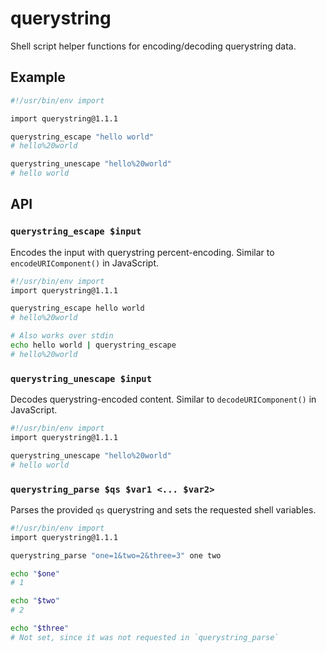 # querystring

Shell script helper functions for encoding/decoding querystring data.


## Example

```bash
#!/usr/bin/env import

import querystring@1.1.1

querystring_escape "hello world"
# hello%20world

querystring_unescape "hello%20world"
# hello world
```


## API

### `querystring_escape $input`

Encodes the input with querystring percent-encoding.
Similar to `encodeURIComponent()` in JavaScript.

```bash
#!/usr/bin/env import
import querystring@1.1.1

querystring_escape hello world
# hello%20world

# Also works over stdin
echo hello world | querystring_escape
# hello%20world
```


### `querystring_unescape $input`

Decodes querystring-encoded content.
Similar to `decodeURIComponent()` in JavaScript.

```bash
#!/usr/bin/env import
import querystring@1.1.1

querystring_unescape "hello%20world"
# hello world
```


### `querystring_parse $qs $var1 <... $var2>`

Parses the provided `qs` querystring and sets the requested shell variables.

```bash
#!/usr/bin/env import
import querystring@1.1.1

querystring_parse "one=1&two=2&three=3" one two

echo "$one"
# 1

echo "$two"
# 2

echo "$three"
# Not set, since it was not requested in `querystring_parse`
```

